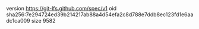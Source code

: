version https://git-lfs.github.com/spec/v1
oid sha256:7e294724ed39b214217ab88a4d54efa2c8d788e7ddb8ec123fd1e6aadc1ca009
size 9582
